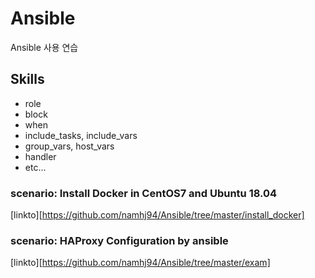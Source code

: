 # Ansible
Ansible 사용 연습

## Skills
- role
- block
- when
- include_tasks, include_vars
- group_vars, host_vars
- handler
- etc...

### scenario: Install Docker in CentOS7 and Ubuntu 18.04
[linkto][https://github.com/namhj94/Ansible/tree/master/install_docker]

### scenario: HAProxy Configuration by ansible
[linkto][https://github.com/namhj94/Ansible/tree/master/exam]


